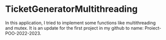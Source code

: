 # TicketGeneratorMultithreading
In this application, I tried to implement some functions like multithreading and mutex.
It is an update for the first project in my github to name: Proiect-POO-2022-2023.
